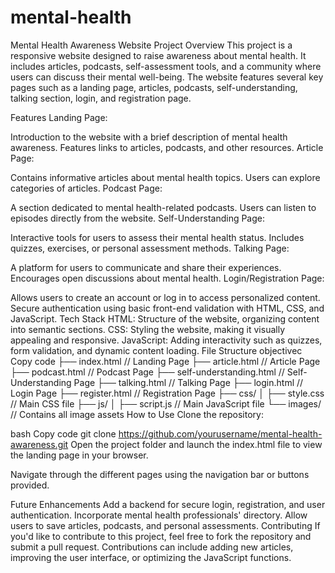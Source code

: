 # mental-health
Mental Health Awareness Website
Project Overview
This project is a responsive website designed to raise awareness about mental health. It includes articles, podcasts, self-assessment tools, and a community where users can discuss their mental well-being. The website features several key pages such as a landing page, articles, podcasts, self-understanding, talking section, login, and registration page.

Features
Landing Page:

Introduction to the website with a brief description of mental health awareness.
Features links to articles, podcasts, and other resources.
Article Page:

Contains informative articles about mental health topics.
Users can explore categories of articles.
Podcast Page:

A section dedicated to mental health-related podcasts.
Users can listen to episodes directly from the website.
Self-Understanding Page:

Interactive tools for users to assess their mental health status.
Includes quizzes, exercises, or personal assessment methods.
Talking Page:

A platform for users to communicate and share their experiences.
Encourages open discussions about mental health.
Login/Registration Page:

Allows users to create an account or log in to access personalized content.
Secure authentication using basic front-end validation with HTML, CSS, and JavaScript.
Tech Stack
HTML: Structure of the website, organizing content into semantic sections.
CSS: Styling the website, making it visually appealing and responsive.
JavaScript: Adding interactivity such as quizzes, form validation, and dynamic content loading.
File Structure
objectivec
Copy code
├── index.html            // Landing Page
├── article.html          // Article Page
├── podcast.html          // Podcast Page
├── self-understanding.html  // Self-Understanding Page
├── talking.html          // Talking Page
├── login.html            // Login Page
├── register.html         // Registration Page
├── css/
│   ├── style.css         // Main CSS file
├── js/
│   ├── script.js         // Main JavaScript file
└── images/               // Contains all image assets
How to Use
Clone the repository:

bash
Copy code
git clone https://github.com/yourusername/mental-health-awareness.git
Open the project folder and launch the index.html file to view the landing page in your browser.

Navigate through the different pages using the navigation bar or buttons provided.

Future Enhancements
Add a backend for secure login, registration, and user authentication.
Incorporate mental health professionals' directory.
Allow users to save articles, podcasts, and personal assessments.
Contributing
If you'd like to contribute to this project, feel free to fork the repository and submit a pull request. Contributions can include adding new articles, improving the user interface, or optimizing the JavaScript functions.